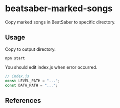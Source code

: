 # beatsaber-marked-songs

Copy marked songs in BeatSaber to specific directory.

## Usage

Copy to output directory.

```console
npm start
```

You should edit index.js when error occurred.

```js
// index.js
const LEVEL_PATH = "...";
const DATA_PATH = "...";
```

## References